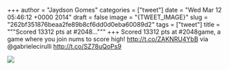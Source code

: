 
+++
author = "Jaydson Gomes"
categories = ["tweet"]
date = "Wed Mar 12 05:46:12 +0000 2014"
draft = false
image = "{TWEET_IMAGE}"
slug = "262bf351876beaa2fe89b8cf6dd0d0eba60089d2"
tags = ["tweet"]
title = """Scored 13312 pts at #2048..."""
+++
Scored 13312 pts at #2048game, a game where you join nums to score high! http://t.co/ZAKNRU4YbB via @gabrielecirulli http://t.co/SZ78uQoPs9

![](/images/tweet-media/443623977026473984-BigRqBOCIAA4ebq.png)